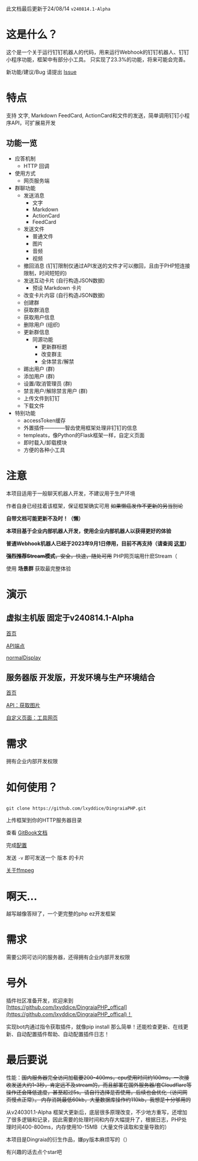此文档最后更新于24/08/14 `v240814.1-Alpha`

# 这是什么？

这个是一个关于运行钉钉机器人的代码，用来运行Webhook的钉钉机器人、钉钉小程序功能，框架中有部分小工具。
只实现了23.3%的功能，将来可能会完善。

新功能/建议/Bug 请提出 [Issue](https://github.com/lxyddice/DingraiaPHP/issues/new/choose)

# 特点

支持 文字, Markdown FeedCard, ActionCard和文件的发送，简单调用钉钉小程序API，可扩展易开发

## 功能一览

- 应答机制
    - HTTP 回调
- 使用方式
    - 网页服务端
- 群聊功能
    - 发送消息
        - 文字
        - Markdown
        - ActionCard
        - FeedCard
    - 发送文件
        - 普通文件
        - 图片
        - 音频
        - 视频
    - 撤回消息 (钉钉限制仅通过API发送的文件才可以撤回，且由于PHP短连接限制，时间短短的)
    - 发送互动卡片 (自行构造JSON数据)
        - 预设 Markdown 卡片
    - 改变卡片内容 (自行构造JSON数据)
    - 创建群
    - 获取群消息
    - 获取用户信息
    - 删除用户 (组织)
    - 更新群信息
        - 同源功能
            - 更新群标题
            - 改变群主
            - 全体禁言/解禁
    - 踢出用户 (群)
    - 添加用户 (群)
    - 设置/取消管理员 (群)
    - 禁言用户/解除禁言用户 (群)
    - 上传文件到钉钉
    - 下载文件
- 特别功能
    - accessToken缓存
    - 外置插件————智齿使用框架处理非钉钉的信息
    - templeats，像Python的Flask框架一样，自定义页面
    - 即时载入/卸载模块
    - 方便的各种小工具

# 注意

本项目适用于一般聊天机器人开发，不建议用于生产环境

作者自身已经挂着该框架，保证框架确实可用 ~~如果懒癌发作不更新的另当别论~~

**自带文档可能更新不及时！（懒）**

**本项目基于企业内部机器人开发，使用企业内部机器人以获得更好的体验**

**普通Webhook机器人已经于2023年9月1日停用，目前不再支持（请查阅 [这里](https://doc.lxyddice.top/dingraiaphp/dingraiaphp/fa-song-shi-yong-webhook-de-pu-tong-xiao-xi)）**

~~**强烈推荐Stream模式**，安全，快速，随处可用~~  PHP网页端用什麽Stream（

使用 **场景群** 获取最完整体验

# 演示

## 虚拟主机版 固定于v240814.1-Alpha

[首页](https://us1-cf.240702.xyz/bot/)

[API端点](https://us1-cf.240702.xyz/bot/?action=api&type=getIp)

[normalDisplay](https://us1-cf.240702.xyz/bot/?action=p&page=index)

## 服务器版 开发版，开发环境与生产环境结合

[首页](https://api.lxyddice.top/dingbot/php/)

[API：获取图片](https://api.lxyddice.top/dingbot/php/?action=api&type=lxyGetFile&fileType=jpg&file=upload/380da2d3950e3886ffb451833343987c)

[自定义页面：工具网页](https://api.lxyddice.top/dingbot/php/?action=p&page=tools)

# 需求

拥有企业内部开发权限

# 如何使用？

<code>
git clone https://github.com/lxyddice/DingraiaPHP.git
</code>

上传框架到你的HTTP服务器目录

查看 [GitBook文档](https://doc.lxyddice.top/dingraiaphp/dingraiaphp)

完成[配置](https://doc.lxyddice.top/dingraiaphp/dingraiaphp/pei-zhi-ji-qi-ren)

发送 `-v` 即可发送一个 版本 的卡片

[关于ffmpeg](https://github.com/lxyddice/DingraiaPHP/blob/main/doc/%E5%85%B3%E4%BA%8Effmpeg.md)

# 啊天...

越写越像答辩了，一个更完整的php ez开发框架

# 需求

需要公网可访问的服务器，还得拥有企业内部开发权限

# 号外

插件社区准备开发，欢迎来到[https://github.com/lxyddice/DingraiaPHP_offical](https://github.com/lxyddice/DingraiaPHP_offical)！

实现bot内通过指令获取插件，就像pip install 那么简单！还能检查更新、在线更新、自动配置插件帮助、自动配置插件日志！

# 最后要说

性能：<del>国内服务器完全访问加载要200-400ms，cpu使用时间约100ms，一次接收发送大约1-3秒，肯定远不及stream的，而且部署在国外服务器/套Cloudflare等操作还会降低速度，甚至超过5s。请自行选择是否使用，后续也会优化（访问网页慢点正常）。
内存消耗最低60kb，大量数据库操作约110kb，我想是十分够用的</del>

从v240301.1-Alpha 框架大更新后，底层很多原理改变，不少地方重写，还增加了很多逻辑和记录，因此需要的处理时间和内存大幅提升了，根据日志，PHP处理时间400-800ms，内存使用10-15MB（大量文件读取和变量导致的）

本项目是Dingraia的衍生作品，嫌py版本麻烦写的（）

有兴趣的话去点个star吧
